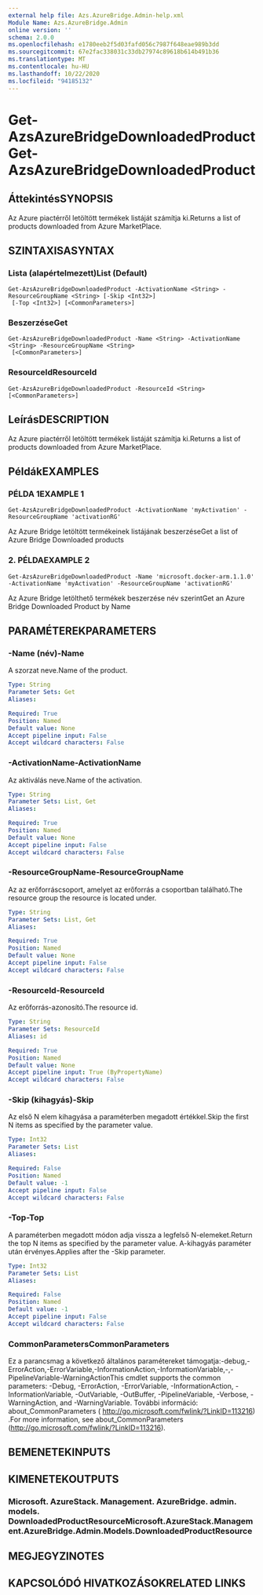 ```yaml
---
external help file: Azs.AzureBridge.Admin-help.xml
Module Name: Azs.AzureBridge.Admin
online version: ''
schema: 2.0.0
ms.openlocfilehash: e1780eeb2f5d03fafd056c7987f648eae989b3dd
ms.sourcegitcommit: 67e2fac338031c33db27974c89618b614b491b36
ms.translationtype: MT
ms.contentlocale: hu-HU
ms.lasthandoff: 10/22/2020
ms.locfileid: "94185132"
---
```

# <span data-ttu-id="72a7c-101">Get-AzsAzureBridgeDownloadedProduct</span><span class="sxs-lookup"><span data-stu-id="72a7c-101">Get-AzsAzureBridgeDownloadedProduct</span></span>

## <span data-ttu-id="72a7c-102">Áttekintés</span><span class="sxs-lookup"><span data-stu-id="72a7c-102">SYNOPSIS</span></span>
<span data-ttu-id="72a7c-103">Az Azure piactérről letöltött termékek listáját számítja ki.</span><span class="sxs-lookup"><span data-stu-id="72a7c-103">Returns a list of products downloaded from Azure MarketPlace.</span></span>

## <span data-ttu-id="72a7c-104">SZINTAXISA</span><span class="sxs-lookup"><span data-stu-id="72a7c-104">SYNTAX</span></span>

### <span data-ttu-id="72a7c-105">Lista (alapértelmezett)</span><span class="sxs-lookup"><span data-stu-id="72a7c-105">List (Default)</span></span>
```
Get-AzsAzureBridgeDownloadedProduct -ActivationName <String> -ResourceGroupName <String> [-Skip <Int32>]
 [-Top <Int32>] [<CommonParameters>]
```

### <span data-ttu-id="72a7c-106">Beszerzése</span><span class="sxs-lookup"><span data-stu-id="72a7c-106">Get</span></span>
```
Get-AzsAzureBridgeDownloadedProduct -Name <String> -ActivationName <String> -ResourceGroupName <String>
 [<CommonParameters>]
```

### <span data-ttu-id="72a7c-107">ResourceId</span><span class="sxs-lookup"><span data-stu-id="72a7c-107">ResourceId</span></span>
```
Get-AzsAzureBridgeDownloadedProduct -ResourceId <String> [<CommonParameters>]
```

## <span data-ttu-id="72a7c-108">Leírás</span><span class="sxs-lookup"><span data-stu-id="72a7c-108">DESCRIPTION</span></span>
<span data-ttu-id="72a7c-109">Az Azure piactérről letöltött termékek listáját számítja ki.</span><span class="sxs-lookup"><span data-stu-id="72a7c-109">Returns a list of products downloaded from Azure MarketPlace.</span></span>

## <span data-ttu-id="72a7c-110">Példák</span><span class="sxs-lookup"><span data-stu-id="72a7c-110">EXAMPLES</span></span>

### <span data-ttu-id="72a7c-111">PÉLDA 1</span><span class="sxs-lookup"><span data-stu-id="72a7c-111">EXAMPLE 1</span></span>
```
Get-AzsAzureBridgeDownloadedProduct -ActivationName 'myActivation' -ResourceGroupName 'activationRG'
```

<span data-ttu-id="72a7c-112">Az Azure Bridge letöltött termékeinek listájának beszerzése</span><span class="sxs-lookup"><span data-stu-id="72a7c-112">Get a list of Azure Bridge Downloaded products</span></span>

### <span data-ttu-id="72a7c-113">2. PÉLDA</span><span class="sxs-lookup"><span data-stu-id="72a7c-113">EXAMPLE 2</span></span>
```
Get-AzsAzureBridgeDownloadedProduct -Name 'microsoft.docker-arm.1.1.0' -ActivationName 'myActivation' -ResourceGroupName 'activationRG'
```

<span data-ttu-id="72a7c-114">Az Azure Bridge letölthető termékek beszerzése név szerint</span><span class="sxs-lookup"><span data-stu-id="72a7c-114">Get an Azure Bridge Downloaded Product by Name</span></span>

## <span data-ttu-id="72a7c-115">PARAMÉTEREK</span><span class="sxs-lookup"><span data-stu-id="72a7c-115">PARAMETERS</span></span>

### <span data-ttu-id="72a7c-116">-Name (név)</span><span class="sxs-lookup"><span data-stu-id="72a7c-116">-Name</span></span>
<span data-ttu-id="72a7c-117">A szorzat neve.</span><span class="sxs-lookup"><span data-stu-id="72a7c-117">Name of the product.</span></span>

```yaml
Type: String
Parameter Sets: Get
Aliases:

Required: True
Position: Named
Default value: None
Accept pipeline input: False
Accept wildcard characters: False
```

### <span data-ttu-id="72a7c-118">-ActivationName</span><span class="sxs-lookup"><span data-stu-id="72a7c-118">-ActivationName</span></span>
<span data-ttu-id="72a7c-119">Az aktiválás neve.</span><span class="sxs-lookup"><span data-stu-id="72a7c-119">Name of the activation.</span></span>

```yaml
Type: String
Parameter Sets: List, Get
Aliases:

Required: True
Position: Named
Default value: None
Accept pipeline input: False
Accept wildcard characters: False
```

### <span data-ttu-id="72a7c-120">-ResourceGroupName</span><span class="sxs-lookup"><span data-stu-id="72a7c-120">-ResourceGroupName</span></span>
<span data-ttu-id="72a7c-121">Az az erőforráscsoport, amelyet az erőforrás a csoportban található.</span><span class="sxs-lookup"><span data-stu-id="72a7c-121">The resource group the resource is located under.</span></span>

```yaml
Type: String
Parameter Sets: List, Get
Aliases:

Required: True
Position: Named
Default value: None
Accept pipeline input: False
Accept wildcard characters: False
```

### <span data-ttu-id="72a7c-122">-ResourceId</span><span class="sxs-lookup"><span data-stu-id="72a7c-122">-ResourceId</span></span>
<span data-ttu-id="72a7c-123">Az erőforrás-azonosító.</span><span class="sxs-lookup"><span data-stu-id="72a7c-123">The resource id.</span></span>

```yaml
Type: String
Parameter Sets: ResourceId
Aliases: id

Required: True
Position: Named
Default value: None
Accept pipeline input: True (ByPropertyName)
Accept wildcard characters: False
```

### <span data-ttu-id="72a7c-124">-Skip (kihagyás)</span><span class="sxs-lookup"><span data-stu-id="72a7c-124">-Skip</span></span>
<span data-ttu-id="72a7c-125">Az első N elem kihagyása a paraméterben megadott értékkel.</span><span class="sxs-lookup"><span data-stu-id="72a7c-125">Skip the first N items as specified by the parameter value.</span></span>

```yaml
Type: Int32
Parameter Sets: List
Aliases:

Required: False
Position: Named
Default value: -1
Accept pipeline input: False
Accept wildcard characters: False
```

### <span data-ttu-id="72a7c-126">-Top</span><span class="sxs-lookup"><span data-stu-id="72a7c-126">-Top</span></span>
<span data-ttu-id="72a7c-127">A paraméterben megadott módon adja vissza a legfelső N-elemeket.</span><span class="sxs-lookup"><span data-stu-id="72a7c-127">Return the top N items as specified by the parameter value.</span></span>
<span data-ttu-id="72a7c-128">A-kihagyás paraméter után érvényes.</span><span class="sxs-lookup"><span data-stu-id="72a7c-128">Applies after the -Skip parameter.</span></span>

```yaml
Type: Int32
Parameter Sets: List
Aliases:

Required: False
Position: Named
Default value: -1
Accept pipeline input: False
Accept wildcard characters: False
```

### <span data-ttu-id="72a7c-129">CommonParameters</span><span class="sxs-lookup"><span data-stu-id="72a7c-129">CommonParameters</span></span>
<span data-ttu-id="72a7c-130">Ez a parancsmag a következő általános paramétereket támogatja:-debug,-ErrorAction,-ErrorVariable,-InformationAction,-InformationVariable,-,-PipelineVariable-WarningAction</span><span class="sxs-lookup"><span data-stu-id="72a7c-130">This cmdlet supports the common parameters: -Debug, -ErrorAction, -ErrorVariable, -InformationAction, -InformationVariable, -OutVariable, -OutBuffer, -PipelineVariable, -Verbose, -WarningAction, and -WarningVariable.</span></span> <span data-ttu-id="72a7c-131">További információ: about_CommonParameters ( http://go.microsoft.com/fwlink/?LinkID=113216) .</span><span class="sxs-lookup"><span data-stu-id="72a7c-131">For more information, see about_CommonParameters (http://go.microsoft.com/fwlink/?LinkID=113216).</span></span>

## <span data-ttu-id="72a7c-132">BEMENETEK</span><span class="sxs-lookup"><span data-stu-id="72a7c-132">INPUTS</span></span>

## <span data-ttu-id="72a7c-133">KIMENETEK</span><span class="sxs-lookup"><span data-stu-id="72a7c-133">OUTPUTS</span></span>

### <span data-ttu-id="72a7c-134">Microsoft. AzureStack. Management. AzureBridge. admin. models. DownloadedProductResource</span><span class="sxs-lookup"><span data-stu-id="72a7c-134">Microsoft.AzureStack.Management.AzureBridge.Admin.Models.DownloadedProductResource</span></span>

## <span data-ttu-id="72a7c-135">MEGJEGYZI</span><span class="sxs-lookup"><span data-stu-id="72a7c-135">NOTES</span></span>

## <span data-ttu-id="72a7c-136">KAPCSOLÓDÓ HIVATKOZÁSOK</span><span class="sxs-lookup"><span data-stu-id="72a7c-136">RELATED LINKS</span></span>
